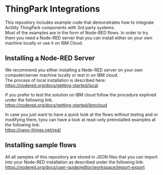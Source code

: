 # ThingPark Integrations
This repository includes example code that demonstrates how to integrate Actility ThingPark components with 3rd party systems.  
Most of the examples are in the form of Node-RED flows. In order to try them you need a Node-RED server that you can install either on your own machine locally or use it on IBM Cloud.
## Installing a Node-RED Server
We recommend you either installing a Nede-RED server on your own computer/server machine locally or test in on IBM cloud.  
The process of local installation is described here:  
https://nodered.org/docs/getting-started/local

If you prefer to test the solution on IBM cloud follow the procedure explined under the following link.  
https://nodered.org/docs/getting-started/ibmcloud

In case you just want to have a quick look at the flows without testing and or modifying them, tyou can have a look at read-only preinstalled examples at the following link:  
https://nano-things.net/red/

## Installing sample flows
All all samples of this repository are stored in JSON files that you can import into your Node-RED installation as described under the following link: 
https://nodered.org/docs/user-guide/editor/workspace/import-export
